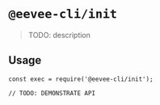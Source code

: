 # `@eevee-cli/init`

> TODO: description

## Usage

```
const exec = require('@eevee-cli/init');

// TODO: DEMONSTRATE API
```
